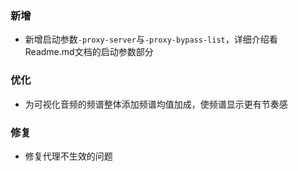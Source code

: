 ### 新增

- 新增启动参数`-proxy-server`与`-proxy-bypass-list`，详细介绍看Readme.md文档的启动参数部分

### 优化

- 为可视化音频的频谱整体添加频谱均值加成，使频谱显示更有节奏感

### 修复

- 修复代理不生效的问题
